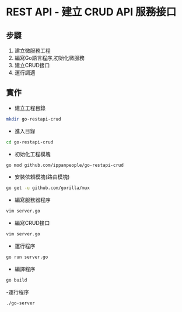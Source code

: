 # REST API - 建立 CRUD API 服務接口

## 步驟
1. 建立微服務工程
2. 編寫Go語言程序,初始化微服務
3. 建立CRUD接口
3. 運行調適

## 實作
- 建立工程目錄
```bash
mkdir go-restapi-crud
```
- 進入目錄
```bash
cd go-restapi-crud
```
- 初始化工程模塊
```bash
go mod github.com/ippanpeople/go-restapi-crud
```
- 安裝依賴模塊(路由模塊)
```bash
go get -u github.com/gorilla/mux
```
- 編寫服務器程序
```bash
vim server.go
```
- 編寫CRUD接口
```bash
vim server.go
```
- 運行程序
```bash
go run server.go
```
- 編譯程序
```bash
go build
```
-運行程序
```bash
./go-server
```